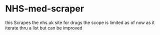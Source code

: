 # NHS-med-scraper
this Scrapes the nhs.uk site for drugs the scope is limited as of now as it iterate thru a list but can be improved
